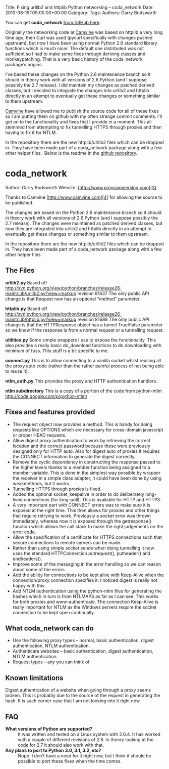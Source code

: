 Title: Fixing urllib2 and httplib Python networking &#8211; coda_network
Date: 2010-06-19T09:00:00+00:00
Category: 
Tags: 
Authors: Garry Bodsworth

You can get **coda_network** [from GitHub here][1].

Originally the networking code at [Camvine][2] was based on httplib a very long time ago, then Curl was used (pycurl specifically with changes pushed upstream), but now I have been using normal Python 2.6 standard library functions which is much nicer. The default one distributed was not sufficient so I had to make some fixes through deriving classes and monkeypatching. That is a very basic history of the coda_network package&#8217;s origins.

I&#8217;ve based these changes on the Python 2.6 maintenance branch so it should in theory work with all versions of 2.6 Python (and I suppose possibly the 2.7 release). I did maintain my changes as patched derived classes, but I decided to integrate the changes into urllib2 and httplib directly in an attempt to eventually get these changes or something similar to them upstream.

[Camvine][2] have allowed me to publish the source code for all of these fixes so I am putting them on github with my often strange commit comments. I&#8217;ll get on to the functionality and fixes that I provide in a moment. This all stemmed from attempting to fix tunnelling HTTPS through proxies and then having to fix it for NTLM.

In the repository there are the new httplib/urllib2 files which can be dropped in. They have been made part of a coda_network package along with a few other helper files.  Below is the readme in the [github repository][1].

# coda_network

Author: Garry Bodsworth Website: [http://www.programmerslog.com][3]

Thanks to Camvine [http://www.camvine.com][4] for allowing the source to be published.

The changes are based on the Python 2.6 maintenance branch so it should in theory work with all versions of 2.6 Python (and I suppose possibly the 2.7 release). The changes were maintained as patched derived classes, but now they are integrated into urllib2 and httplib directly in an attempt to eventually get these changes or something similar to them upstream.

In the repository there are the new httplib/urllib2 files which can be dropped in. They have been made part of a coda_network package along with a few other helper files.

<div>
  <h2>
    The Files
  </h2>
  
  <p>
    <strong>urllib2.py</strong> Based off <a href="http://svn.python.org/view/python/branches/release26-maint/Lib/urllib2.py?view=markup">http://svn.python.org/view/python/branches/release26-maint/Lib/urllib2.py?view=markup</a> revision 81637 The only public API change is that Request now has an optional &#8220;method&#8221; parameter.
  </p>
  
  <p>
    <strong>httplib.py</strong> Based off <a href="http://svn.python.org/view/python/branches/release26-maint/Lib/httplib.py?view=markup">http://svn.python.org/view/python/branches/release26-maint/Lib/httplib.py?view=markup</a> revision 81688 The only public API change is that the HTTPResponse object has a tunnel True/False parameter so we know if the response is from a normal request or a tunnelling request.
  </p>
  
  <p>
    <strong>utilities.py</strong> Some simple wrappers I use to expose the functionality. This also provides a really basic do_download functions to do downloading with minimum of fuss. This stuff is a bit specific to me.
  </p>
  
  <p>
    <strong>connect.py</strong> This is to allow connecting to a vanilla socket whilst reusing all the proxy auto code (rather than the rather painful process of not being able to reuse it).
  </p>
  
  <p>
    <strong>ntlm_auth.py</strong> This provides the proxy and HTTP authentication handlers.
  </p>
  
  <p>
    <strong>ntlm subdirectory</strong> This is a copy of a portion of the code from python-ntlm <a href="http://code.google.com/p/python-ntlm/">http://code.google.com/p/python-ntlm/</a>
  </p>
</div>

<div>
  <h2>
    Fixes and features provided
  </h2>
  
  <ul>
    <li>
      The request object now provides a method. This is handy for doing requests like OPTIONS which are necessary for cross-domain javascript or proper HEAD requests.
    </li>
    <li>
      Allow digest proxy authentication to work by retrieving the correct location and the correct password because these were previously designed only for HTTP auto. Also for digest auto of proxies it requires the CONNECT information to generate the digest correctly.
    </li>
    <li>
      Remove the cyclic dependency in constructing the response passed to the higher levels thanks to a member function being assigned to a member variable. This is done in the simplest way possible by wrapper the receiver in a simple class adapter, it could have been done by using weakmethods, but it works.
    </li>
    <li>
      Tunnelling HTTPS through proxies is fixed.
    </li>
    <li>
      Added the optional socket_keepalive in order to do deliberately long-lived connections (for long-poll). This is available for HTTP and HTTPS.
    </li>
    <li>
      A very important part with CONNECT errors was to make sure it is exposed at the right time. This then allows for proxies and other things that require retrying to work. Previously a socket error was thrown immediately, whereas now it is exposed through the getresponse() function which allows the call stack to make the right judgements on the error code.
    </li>
    <li>
      Allow the specification of a certificate for HTTPS connections such that secure connections to remote servers can be made.
    </li>
    <li>
      Rather than using simple socket sends when doing tunnelling it now uses the standard HTTPConnection putrequest(), putheader() and endheaders().
    </li>
    <li>
      Improve some of the messaging in the error handling so we can reason about some of the errors.
    </li>
    <li>
      Add the ability for connections to be kept alive with Keep-Alive when the connection/proxy connection specifies it. I noticed digest is really not happy with this.
    </li>
    <li>
      Add NTLM authentication using the python-ntlm files for generating the hashes which in turn is from NTLMAPS as far as I can see. This works for both proxies and www-authenticate. The connection Keep-Alive is really important for NTLM as the Windows servers require the socket connection to be kept open continually.
    </li>
  </ul>
</div>

<div>
  <h2>
    What coda_network can do
  </h2>
  
  <ul>
    <li>
      Use the following proxy types &#8211; normal, basic authentication, digest authentication, NTLM authentication.
    </li>
    <li>
      Authenticate websites &#8211; basic authentication, digest authentication, NTLM authentication.
    </li>
    <li>
      Request types &#8211; any you can think of.
    </li>
  </ul>
</div>

<div>
  <h2>
    Known limitations
  </h2>
  
  <p>
    Digest authentication of a website when going through a proxy seems broken. This is probably due to the source of the request in generating the hash. It is such corner case that I am not looking into it right now.
  </p>
</div>

<div>
  <h2>
    FAQ
  </h2>
  
  <dt>
    <strong>What versions of Python are supported?</strong>
  </dt>
  
  <dd>
    It was written and tested on a Linux system with 2.6.4. It has worked with a couple of different revisions of 2.6. In theory looking at the code for 2.7 it should also work with that.
  </dd>
  
  <dt>
    <strong>Any plans to port to Python 3.0, 3.1, 3.2, etc?</strong>
  </dt>
  
  <dd>
    Nope. I don&#8217;t have a need for it right now, but I think it should be possible to port these fixes when the time comes.
  </dd>
</div>

 [1]: http://github.com/garrybodsworth/coda_network
 [2]: http://www.camvine.com
 [3]: http://www.programmerslog.com/
 [4]: http://www.camvine.com/